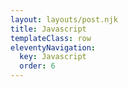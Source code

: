```yaml
---
layout: layouts/post.njk
title: Javascript
templateClass: row
eleventyNavigation:
  key: Javascript
  order: 6
---
```

<script type='text/javascript'>

// JavaScript Tip Calculator

var total = 40;

var tipPercent = 15;

var tip = total / 100 * tipPercent;

document.write('Your total bill before tips is £', + total + '.');

document.write('You have paid a 15% tip, thank you!');

var total = 40;

var tipPercent = 15;

var tip = total / 100 * tipPercent;

document.write('Your new bill total is' + total + tip + '.');

document.write('Thank you for your tip of £' + tip + '.');

</script>